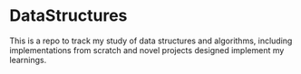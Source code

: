 # DataStructures
This is a repo to track my study of data structures and algorithms, including implementations from scratch and novel projects designed implement my learnings.
